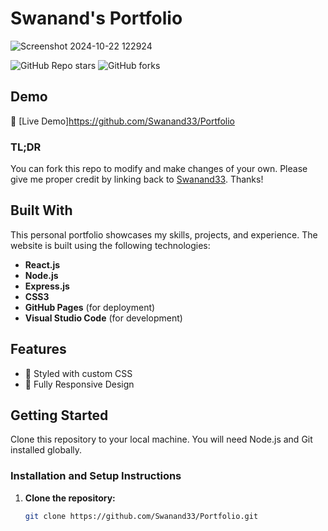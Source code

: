 # Swanand's Portfolio

![Screenshot 2024-10-22 122924](https://github.com/user-attachments/assets/bb3cb453-5368-466f-acb0-9a4bc116b2e5)

![GitHub Repo stars](https://img.shields.io/github/stars/Swanand33/Portfolio?style=social) ![GitHub forks](https://img.shields.io/github/forks/Swanand33/Portfolio?style=social)

## Demo

🔹 [Live Demo]https://github.com/Swanand33/Portfolio

### TL;DR
You can fork this repo to modify and make changes of your own. Please give me proper credit by linking back to [Swanand33](https://github.com/Swanand33). Thanks!

## Built With

This personal portfolio showcases my skills, projects, and experience. The website is built using the following technologies:

- **React.js**
- **Node.js**
- **Express.js**
- **CSS3**
- **GitHub Pages** (for deployment)
- **Visual Studio Code** (for development)

## Features

- 🎨 Styled with custom CSS
- 📱 Fully Responsive Design

## Getting Started

Clone this repository to your local machine. You will need Node.js and Git installed globally.

### Installation and Setup Instructions

1. **Clone the repository:**
   ```bash
   git clone https://github.com/Swanand33/Portfolio.git
